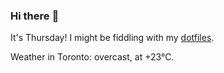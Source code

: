 ### Hi there :wave:

It's Thursday! I might be fiddling with my [dotfiles](https://github.com/bewuethr/dotfiles).

Weather in Toronto: overcast, at +23°C.
